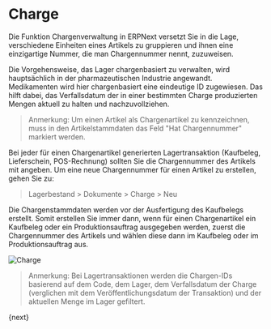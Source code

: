 <!-- add-breadcrumbs -->
# Charge


Die Funktion Chargenverwaltung in ERPNext versetzt Sie in die Lage, verschiedene Einheiten eines Artikels zu gruppieren und ihnen eine einzigartige Nummer, die man Chargennummer nennt, zuzuweisen.

Die Vorgehensweise, das Lager chargenbasiert zu verwalten, wird hauptsächlich in der pharmazeutischen Industrie angewandt. Medikamenten wird hier chargenbasiert eine eindeutige ID zugewiesen. Das hilft dabei, das Verfallsdatum der in einer bestimmten Charge produzierten Mengen aktuell zu halten und nachzuvollziehen.

> Anmerkung: Um einen Artikel als Chargenartikel zu kennzeichnen, muss in den Artikelstammdaten das Feld "Hat Chargennummer" markiert werden.

Bei jeder für einen Chargenartikel generierten Lagertransaktion (Kaufbeleg, Lieferschein, POS-Rechnung) sollten Sie die Chargennummer des Artikels mit angeben. Um eine neue Chargennummer für einen Artikel zu erstellen, gehen Sie zu:

> Lagerbestand > Dokumente > Charge > Neu

Die Chargenstammdaten werden vor der Ausfertigung des Kaufbelegs erstellt. Somit erstellen Sie immer dann, wenn für einen Chargenartikel ein Kaufbeleg oder ein Produktionsauftrag ausgegeben werden, zuerst die Chargennummer des Artikels und wählen diese dann im Kaufbeleg oder im Produktionsauftrag aus.

<img class="screenshot" alt="Charge" src="{{docs_base_url}}/v12/assets/img/stock/batch.png">

> Anmerkung: Bei Lagertransaktionen werden die Chargen-IDs basierend auf dem Code, dem Lager, dem Verfallsdatum der Charge (verglichen mit dem Veröffentlichungsdatum der Transaktion) und der aktuellen Menge im Lager gefiltert.

{next}
